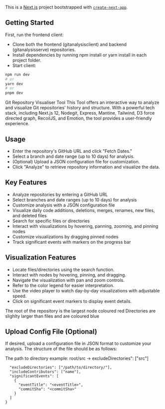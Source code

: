 This is a [Next.js](https://nextjs.org/) project bootstrapped with [`create-next-app`](https://github.com/vercel/next.js/tree/canary/packages/create-next-app).
## Getting Started

First, run the frontend client:
- Clone both the frontend (gitanalysisclient) and backend (gitanalysisserve) repositories.
- Install dependencies by running npm install or yarn install in each project folder.
- Start client:

```bash
npm run dev
# or
yarn dev
# or
pnpm dev
```
Git Repository Visualiser Tool
This Tool offers an interactive way to analyze and visualize Git repositories' history and structure. With a powerful tech stack, including Next.js 12, Nodegit, Express, Mantine, Tailwind, D3 force directed graph, RecoilJS, and Emotion, the tool provides a user-friendly experience.

## Usage
- Enter the repository's GitHub URL and click "Fetch Dates."
- Select a branch and date range (up to 10 days) for analysis.
- (Optional) Upload a JSON configuration file for customization.
- Click "Analyze" to retrieve repository information and visualize the data.

## Key Features
- Analyze repositories by entering a GitHub URL
- Select branches and date ranges (up to 10 days) for analysis
- Customize analysis with a JSON configuration file
- Visualize daily code additions, deletions, merges, renames, new files, and deleted files
- Search for specific files or directories
- Interact with visualizations by hovering, panning, zooming, and pinning nodes
- Customize visualizations by dragging pinned nodes
- Track significant events with markers on the progress bar

## Visualization Features
- Locate files/directories using the search function.
- Interact with nodes by hovering, pinning, and dragging.
- Navigate the visualization with pan and zoom controls.
- Refer to the color legend for easier interpretation.
- Use the video player to watch day-by-day visualizations with adjustable speed.
- Click on significant event markers to display event details.

The root of the repository is the largest node coloured red
Directories are slighlty larger than files and are coloured blue 

## Upload Config File (Optional) 

If desired, upload a configuration file in JSON format to customize your analysis. 
The structure of the file should be as follows: 

The path to directory example:
root/src -> excludeDirectories": ["src"]

```{
  "excludeDirectories": ["/path/to/directory/"],
  "includeContributors": ["name"],
  "significantEvents": [
    {
      "eventTitle": "<eventTitle>",
      "commitSha": "<commitSha>"
    }
  ]
}
```